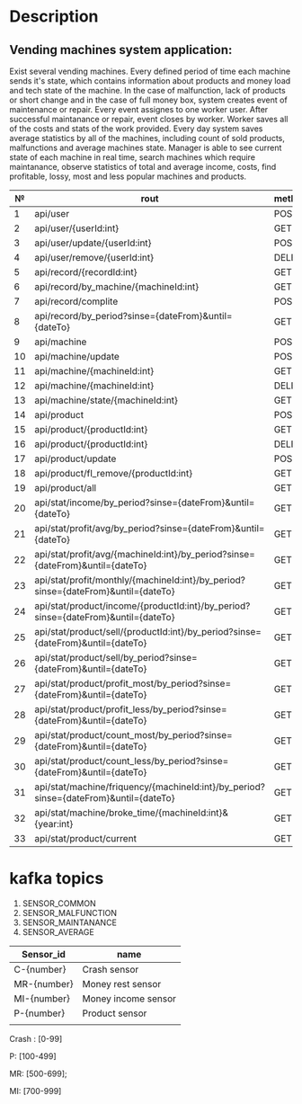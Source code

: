# Description

## Vending machines system application:

Exist several vending machines. Every defined period of time each machine sends it's state, which contains information about products and money load and tech state of the machine. In the case of malfunction, lack of products or short change and in the case of full money box, system creates event of maintenance or repair. Every event assignes to one worker user. After successful maintanance or repair, event closes by worker. Worker saves all of the costs and stats of the work provided. Every day system saves average statistics by all of the machines, including count of sold products, malfunctions and average machines state. Manager is able to see current state of each machine in real time, search machines which require maintanance, observe statistics of total and average income, costs, find profitable, lossy, most and less popular machines and products. 

| №    | rout                                                         | method | description                     | input      | output              |
| ---- | ------------------------------------------------------------ | ------ | ------------------------------- | ---------- | ------------------- |
| 1    | api/user                                                     | POST   | addUse                          | userDto    | OperationStatusEnum |
| 2    | api/user/{userId:int}                                        | GET    | getUser                         | null       | userDto             |
| 3    | api/user/update/{userId:int}                                 | POST   | updateUser                      | userDto    | OperationStatusEnum |
| 4    | api/user/remove/{userId:int}                                 | DELETE | removeUser                      | null       | OperationStatusEnum |
| 5    | api/record/{recordId:int}                                    | GET    | getRecord                       | null       | RecordDto           |
| 6    | api/record/by_machine/{machineId:int}                        | GET    | getRecordsByMachine             | null       | RecordDto[]         |
| 7    | api/record/complite                                          | POST   | completeRecord                  | workDto    | OperationStatusEnum |
| 8    | api/record/by_period?sinse={dateFrom}&until={dateTo}         | GET    | getRecordsByPeriod              | null       | RecordDto[]         |
| 9    | api/machine                                                  | POST   | addMachine                      | MachineDto | OperationStatusEnum |
| 10   | api/machine/update                                           | POST   | updateMachine                   | MachineDto | OperationStatusEnum |
| 11   | api/machine/{machineId:int}                                  | GET    | getMachine                      | null       | MachineDto          |
| 12   | api/machine/{machineId:int}                                  | DELETE | removeMachine                   | null       | OperationStatusEnum |
| 13   | api/machine/state/{machineId:int}                            | GET    | getMachineState                 | null       | MachineStateDTO     |
| 14   | api/product                                                  | POST   | addProduct                      | ProductDto | OperationStatusEnum |
| 15   | api/product/{productId:int}                                  | GET    | getProduct                      | null       | ProductDto          |
| 16   | api/product/{productId:int}                                  | DELETE | removeProduct                   | null       | OperationStatusEnum |
| 17   | api/product/update                                           | POST   | updateProduct                   | ProductDto | OperationStatusEnum |
| 18   | api/product/fl_remove/{productId:int}                        | GET    | flRemove                        | null       | OperationStatusEnum |
| 19   | api/product/all                                              | GET    | getAllProduct                   | null       | ProductDto[]        |
| 20   | api/stat/income/by_period?sinse={dateFrom}&until={dateTo}    | GET    | getIncomeByPeriod               | null       | Map<LocalDate,int>  |
| 21   | api/stat/profit/avg/by_period?sinse={dateFrom}&until={dateTo} | GET    | getPeriodAvgProfit              | null       | float               |
| 22   | api/stat/profit/avg/{machineId:int}/by_period?sinse={dateFrom}&until={dateTo} | GET    | getMachineAvgProfit             | null       | float               |
| 23   | api/stat/profit/monthly/{machineId:int}/by_period?sinse={dateFrom}&until={dateTo} | GET    | getMonthlyMachineProfitByPeriod | null       | Map<String, int>    |
| 24   | api/stat/product/income/{productId:int}/by_period?sinse={dateFrom}&until={dateTo} | GET    | getProductIncome                | null       | int                 |
| 25   | api/stat/product/sell/{productId:int}/by_period?sinse={dateFrom}&until={dateTo} | GET    | getProductSellCount             | null       | int                 |
| 26   | api/stat/product/sell/by_period?sinse={dateFrom}&until={dateTo} | GET    | getListSoldProductsByPeriod     | null       | Map<Strin, int>     |
| 27   | api/stat/product/profit_most/by_period?sinse={dateFrom}&until={dateTo} | GET    | getMostProfitProductsByPeriod   | null       | ProductDto[]        |
| 28   | api/stat/product/profit_less/by_period?sinse={dateFrom}&until={dateTo} | GET    | getLessProfitProductsByPeriod   | null       | ProductDto[]        |
| 29   | api/stat/product/count_most/by_period?sinse={dateFrom}&until={dateTo} | GET    | getProfitMostSellCountProducts  | null       | ProductDto[]        |
| 30   | api/stat/product/count_less/by_period?sinse={dateFrom}&until={dateTo} | GET    | getProfitLessSellCountProducts  | null       | ProductDto[]        |
| 31   | api/stat/machine/friquency/{machineId:int}/by_period?sinse={dateFrom}&until={dateTo} | GET    | getServiceFriquency             | null       | int                 |
| 32   | api/stat/machine/broke_time/{machineId:int}&{year:int}       | GET    | getMachineBrokeTimeInYear       | null       | int                 |
| 33   | api/stat/product/current                                     | GET    | getCurrentProuctsCount          | null       | Map<String, int>    |

# kafka topics

1. SENSOR_COMMON
2. SENSOR_MALFUNCTION
3. SENSOR_MAINTANANCE
4. SENSOR_AVERAGE

| Sensor_id   | name                |
| ----------- | ------------------- |
| C-{number}  | Crash sensor        |
| MR-{number} | Money rest sensor   |
| MI-{number} | Money income sensor |
| P-{number}  | Product sensor      |
|             |                     |

Crash : [0-99]

P: [100-499]

MR: [500-699];

MI: [700-999]

